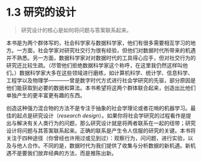 # 1.3 研究的设计

> 研究设计的核心是如何将问题与答案联系起来。

本书是为两个群体写的，社会科学家与数据科学家，他们有很多需要相互学习的地方。一方面，社会学家对研究社交行为很有经验，但他们对数据时代所带来的机遇并不熟悉。另一方面，数据科学家对对数据时代的工具得心应手，但对社交行为的研究还比较生疏。（尽管他们拒绝数据科学家这个称呼，在这里我仍然这样叫他们。）数据科学家大多在这些领域进行磨练，如计算机科学、统计学、信息科学、工程学以及物理学————曾是数字时代方式进行社会学研究的先驱，部分原因是他们能获取到必要的数据和算法。本书希望将这两个群体联合起来，创造出比他们单独产生的更丰富更有趣的东西。

创造这种强力混合物的方法不是专注于抽象的社会学理论或者花哨的机器学习。最佳的起点是研究设计（_research design_）。如果你将社会学研究的过程看作是提出与解决有关人类行为的问题，那么研究设计就是将两者联系在一起的纽带；研究设计将问题与其答案联系起来。正确的联系是产生令人信服的研究的关键。本书将关注于四种途径（你曾经也许用过或见到过）：观察行为，问问题，进行实验，以及与他人合作。不同的是，数据时代为我们提供了收集与分析数据的新机遇。新机遇不是要我们放弃经典的方法，而是推陈出新。

